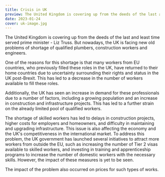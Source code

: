```yaml
---
title: Crisis in UK
preview: The United Kingdom is covering up from the deeds of the last and least time served prime minister - Liz Truss.
date: 2023-01-24
cover: uk-image.jpg
---
```

The United Kingdom is covering up from the deeds of the last and least time served prime minister - Liz Truss. But nowadays, the UK is facing new old problems of shortage of qualified plumbers, construction workers and engineers. 

One of the reasons for this shortage is that many workers from EU countries, who previously filled these roles in the UK, have returned to their home countries due to uncertainty surrounding their rights and status in the UK post-Brexit. This has led to a decrease in the number of workers available to fill these roles.

Additionally, the UK has seen an increase in demand for these professionals due to a number of factors, including a growing population and an increase in construction and infrastructure projects. This has led to a further strain on the already limited pool of qualified workers.

The shortage of skilled workers has led to delays in construction projects, higher costs for employers and homeowners, and difficulty in maintaining and upgrading infrastructure. This issue is also affecting the economy and the UK's competitiveness in the international market.
To address this problem, the UK government has launched several initiatives to attract more workers from outside the EU, such as increasing the number of Tier 2 visas available to skilled workers, and investing in training and apprenticeship programs to increase the number of domestic workers with the necessary skills. However, the impact of these measures is yet to be seen.

The impact of the problem also occurred on prices for such types of works. 
